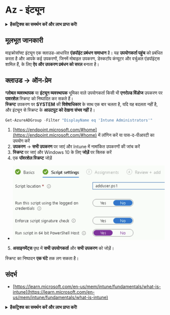# Az - इंट्यून

<details>

<summary><strong>हैकट्रिक्स का समर्थन करें और लाभ प्राप्त करें!</strong></summary>

* यदि आप अपनी कंपनी को **हैकट्रिक्स में विज्ञापित** देखना चाहते हैं या यदि आप **PEASS के नवीनतम संस्करण या HackTricks को PDF में डाउनलोड** करना चाहते हैं, तो [**सदस्यता योजनाएं**](https://github.com/sponsors/carlospolop) देखें!
* [**आधिकारिक PEASS और HackTricks स्वैग**](https://peass.creator-spring.com) प्राप्त करें
* [**The PEASS Family**](https://opensea.io/collection/the-peass-family) की खोज करें, हमारा संग्रह अनन्य [**NFTs**](https://opensea.io/collection/the-peass-family)
* **शामिल हों** 💬 [**डिस्कॉर्ड समूह**](https://discord.gg/hRep4RUj7f) या [**टेलीग्राम समूह**](https://t.me/peass) या **फॉलो** करें मुझे **ट्विटर** 🐦 [**@carlospolopm**](https://twitter.com/carlospolopm)**.**
* **हैकिंग ट्रिक्स साझा करें** [**HackTricks**](https://github.com/carlospolop/hacktricks) और [**HackTricks Cloud**](https://github.com/carlospolop/hacktricks-cloud) github repos को PR जमा करके।

</details>

## मूलभूत जानकारी

माइक्रोसॉफ्ट इंट्यून एक क्लाउड-आधारित **एंडपॉइंट प्रबंधन समाधान** है। यह **उपयोगकर्ता पहुंच** को प्रबंधित करता है और आपके कई उपकरणों, जिनमें मोबाइल उपकरण, डेस्कटॉप कंप्यूटर और वर्चुअल एंडपॉइंट्स शामिल हैं, के लिए **ऐप और उपकरण प्रबंधन को सरल** बनाता है।

## क्लाउड -> ऑन-प्रेम

**ग्लोबल व्यवस्थापक** या **इंट्यून व्यवस्थापक** भूमिका वाले उपयोगकर्ता किसी भी **एनरोल्ड विंडोज** उपकरण पर **पावरशेल** स्क्रिप्ट को निष्पादित कर सकते हैं।\
**स्क्रिप्ट** उपकरण पर **SYSTEM** की **विशेषाधिकार** के साथ एक बार चलता है, यदि यह बदलता नहीं है, और इंट्यून से स्क्रिप्ट के **आउटपुट को देखना संभव नहीं** है।
```powershell
Get-AzureADGroup -Filter "DisplayName eq 'Intune Administrators'"
```
1. [https://endpoint.microsoft.com/#home](https://endpoint.microsoft.com/#home) में लॉगिन करें या पास-द-पीआरटी का उपयोग करें
2. **उपकरण** -> **सभी उपकरण** पर जाएं और Intune में नामांकित उपकरणों की जांच करें
3. **स्क्रिप्ट** पर जाएं और Windows 10 के लिए **जोड़ें** पर क्लिक करें
4. एक **पॉवरशेल स्क्रिप्ट** जोड़ें
* ![](<../../.gitbook/assets/image (2) (1) (2) (2).png>)
5. **असाइनमेंट्स** पृष्ठ में **सभी उपयोगकर्ता** और **सभी उपकरण** को जोड़ें।

स्क्रिप्ट का निष्पादन **एक घंटे** तक लग सकता है।

## संदर्भ

* [https://learn.microsoft.com/en-us/mem/intune/fundamentals/what-is-intune](https://learn.microsoft.com/en-us/mem/intune/fundamentals/what-is-intune)

<details>

<summary><strong>हैकट्रिक्स का समर्थन करें और लाभ प्राप्त करें!</strong></summary>

* यदि आप अपनी कंपनी को **हैकट्रिक्स में विज्ञापित** देखना चाहते हैं या यदि आप **पीईएएस की नवीनतम संस्करण देखना चाहते हैं या पीडीएफ में हैकट्रिक्स डाउनलोड करना चाहते हैं** तो [**सदस्यता योजनाएं**](https://github.com/sponsors/carlospolop) देखें!
* [**आधिकारिक पीईएएस और हैकट्रिक्स स्वैग**](https://peass.creator-spring.com) प्राप्त करें
* [**द पीईएएस फैमिली**](https://opensea.io/collection/the-peass-family) की खोज करें, हमारा एकल [**एनएफटी**](https://opensea.io/collection/the-peass-family) संग्रह
* **शामिल हों** 💬 [**डिस्कॉर्ड समूह**](https://discord.gg/hRep4RUj7f) या [**टेलीग्राम समूह**](https://t.me/peass) में या मुझे **ट्विटर** 🐦 [**@carlospolopm**](https://twitter.com/carlospolopm)** का** **अनुसरण करें।**
* **हैकिंग ट्रिक्स साझा करें** हैकट्रिक्स और हैकट्रिक्स क्लाउड गिटहब रेपो में पीआर जमा करके।

</details>
